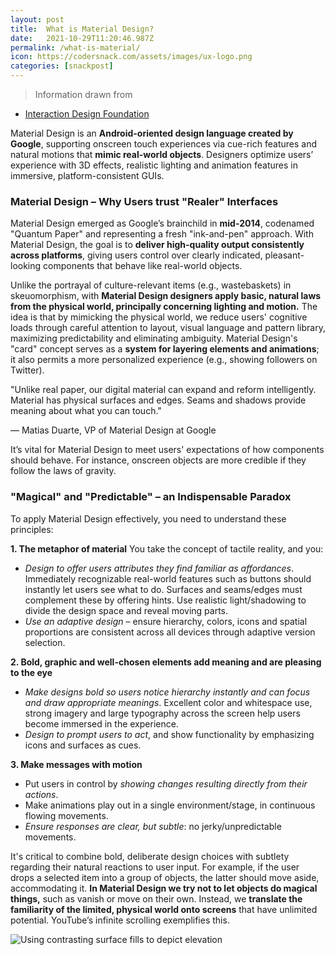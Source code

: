 ```yaml
---
layout: post
title:  What is Material Design?
date:   2021-10-29T11:20:46.987Z
permalink: /what-is-material/
icon: https://codersnack.com/assets/images/ux-logo.png
categories: [snackpost]
---
```


> Information drawn from 
- [Interaction Design Foundation](https://www.interaction-design.org/literature/topics/material-design)

Material Design is an **Android-oriented design language created by Google**, supporting onscreen touch experiences via cue-rich features and natural motions that **mimic real-world objects**. Designers optimize users’ experience with 3D effects, realistic lighting and animation features in immersive, platform-consistent GUIs.

### Material Design – Why Users trust "Realer" Interfaces

Material Design emerged as Google’s brainchild in **mid-2014**, codenamed "Quantum Paper" and representing a fresh "ink-and-pen" approach. With Material Design, the goal is to **deliver high-quality output consistently across platforms**, giving users control over clearly indicated, pleasant-looking components that behave like real-world objects. 

Unlike the portrayal of culture-relevant items (e.g., wastebaskets) in skeuomorphism, with **Material Design designers apply basic, natural laws from the physical world, principally concerning lighting and motion.** The idea is that by mimicking the physical world, we reduce users' cognitive loads through careful attention to layout, visual language and pattern library, maximizing predictability and eliminating ambiguity. Material Design's "card" concept serves as a **system for layering elements and animations**; it also permits a more personalized experience (e.g., showing followers on Twitter).

"Unlike real paper, our digital material can expand and reform intelligently. Material has physical surfaces and edges. Seams and shadows provide meaning about what you can touch."

— Matias Duarte, VP of Material Design at Google

It’s vital for Material Design to meet users' expectations of how components should behave. For instance, onscreen objects are more credible if they follow the laws of gravity.

### "Magical" and "Predictable" – an Indispensable Paradox

To apply Material Design effectively, you need to understand these principles:

**1. The metaphor of material**
You take the concept of tactile reality, and you:

- *Design to offer users attributes they find familiar as affordances*. Immediately recognizable real-world features such as buttons should instantly let users see what to do. Surfaces and seams/edges must complement these by offering hints. Use realistic light/shadowing to divide the design space and reveal moving parts.
- *Use an adaptive design* – ensure hierarchy, colors, icons and spatial proportions are consistent across all devices through adaptive version selection.

**2. Bold, graphic and well-chosen elements add meaning and are pleasing to the eye**
- *Make designs bold so users notice hierarchy instantly and can focus and draw appropriate meanings*. Excellent color and whitespace use, strong imagery and large typography across the screen help users become immersed in the experience.
- *Design to prompt users to act*, and show functionality by emphasizing icons and surfaces as cues.

**3. Make messages with motion**
- Put users in control by *showing changes resulting directly from their actions*.
- Make animations play out in a single environment/stage, in continuous flowing movements.
- *Ensure responses are clear, but subtle*: no jerky/unpredictable movements.

It's critical to combine bold, deliberate design choices with subtlety regarding their natural reactions to user input. For example, if the user drops a selected item into a group of objects, the latter should move aside, accommodating it. **In Material Design we try not to let objects do magical things,** such as vanish or move on their own. Instead, we **translate the familiarity of the limited, physical world onto screens** that have unlimited potential. YouTube’s infinite scrolling exemplifies this.

![Using contrasting surface fills to depict elevation](https://codersnack.com/assets/images/ux-contrast-elevation.png)
